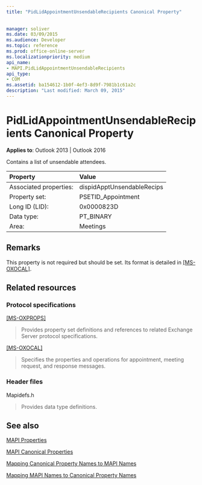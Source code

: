 ```yaml
---
title: "PidLidAppointmentUnsendableRecipients Canonical Property"
 
 
manager: soliver
ms.date: 03/09/2015
ms.audience: Developer
ms.topic: reference
ms.prod: office-online-server
ms.localizationpriority: medium
api_name:
- MAPI.PidLidAppointmentUnsendableRecipients
api_type:
- COM
ms.assetid: ba154612-1b0f-4ef3-8d9f-7981b1c61a2c
description: "Last modified: March 09, 2015"
---
```


# PidLidAppointmentUnsendableRecipients Canonical Property

  
  
**Applies to**: Outlook 2013 | Outlook 2016 
  
Contains a list of unsendable attendees.
  
|Property|Value|
|:-----|:-----|
|Associated properties:  <br/> |dispidApptUnsendableRecips  <br/> |
|Property set:  <br/> |PSETID_Appointment  <br/> |
|Long ID (LID):  <br/> |0x0000823D  <br/> |
|Data type:  <br/> |PT_BINARY  <br/> |
|Area:  <br/> |Meetings  <br/> |
   
## Remarks

This property is not required but should be set. Its format is detailed in [[MS-OXOCAL]](https://msdn.microsoft.com/library/09861fde-c8e4-4028-9346-e7c214cfdba1%28Office.15%29.aspx).
  
## Related resources

### Protocol specifications

[[MS-OXPROPS]](https://msdn.microsoft.com/library/f6ab1613-aefe-447d-a49c-18217230b148%28Office.15%29.aspx)
  
> Provides property set definitions and references to related Exchange Server protocol specifications.
    
[[MS-OXOCAL]](https://msdn.microsoft.com/library/09861fde-c8e4-4028-9346-e7c214cfdba1%28Office.15%29.aspx)
  
> Specifies the properties and operations for appointment, meeting request, and response messages.
    
### Header files

Mapidefs.h
  
> Provides data type definitions.
    
## See also



[MAPI Properties](mapi-properties.md)
  
[MAPI Canonical Properties](mapi-canonical-properties.md)
  
[Mapping Canonical Property Names to MAPI Names](mapping-canonical-property-names-to-mapi-names.md)
  
[Mapping MAPI Names to Canonical Property Names](mapping-mapi-names-to-canonical-property-names.md)

